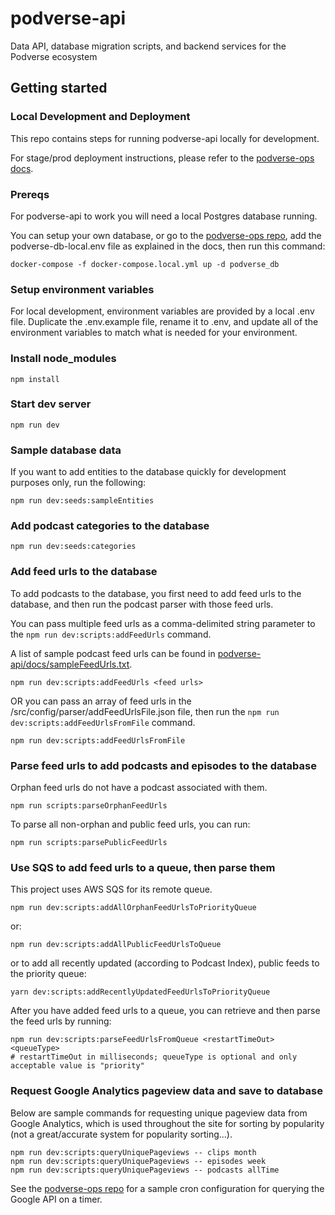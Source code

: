 # podverse-api

Data API, database migration scripts, and backend services for the Podverse ecosystem

## Getting started

### Local Development and Deployment
This repo contains steps for running podverse-api locally for development.

For stage/prod deployment instructions, please refer to the
[podverse-ops docs](https://github.com/podverse/podverse-ops).

### Prereqs

For podverse-api to work you will need a local Postgres database running.

You can setup your own database, or go to the
[podverse-ops repo](https://github.com/podverse/podverse-ops), add the podverse-db-local.env file as explained in the docs, then run this command:

```
docker-compose -f docker-compose.local.yml up -d podverse_db
```

### Setup environment variables

For local development, environment variables are provided by a local .env file. Duplicate the .env.example file, rename it to .env, and update all of the environment variables to match what is needed for your environment.

### Install node_modules

```
npm install
```

### Start dev server

```
npm run dev
```

### Sample database data

If you want to add entities to the database quickly for development purposes only, run the following:

```
npm run dev:seeds:sampleEntities
```

### Add podcast categories to the database

```
npm run dev:seeds:categories
```

### Add feed urls to the database

To add podcasts to the database, you first need to add feed urls to the
database, and then run the podcast parser with those feed urls.

You can pass multiple feed urls as a comma-delimited string parameter to the
`npm run dev:scripts:addFeedUrls` command.

A list of sample podcast feed urls can be found in
[podverse-api/docs/sampleFeedUrls.txt](https://github.com/podverse/podverse-api/tree/deploy/docs/sampleFeedUrls.txt).

```
npm run dev:scripts:addFeedUrls <feed urls>
```

OR you can pass an array of feed urls in the /src/config/parser/addFeedUrlsFile.json file,
then run the `npm run dev:scripts:addFeedUrlsFromFile` command.

```
npm run dev:scripts:addFeedUrlsFromFile
```

### Parse feed urls to add podcasts and episodes to the database

Orphan feed urls do not have a podcast associated with them.

```
npm run scripts:parseOrphanFeedUrls
```

To parse all non-orphan and public feed urls, you can run:

```
npm run scripts:parsePublicFeedUrls
```

### Use SQS to add feed urls to a queue, then parse them

This project uses AWS SQS for its remote queue.

```
npm run dev:scripts:addAllOrphanFeedUrlsToPriorityQueue
```

or:

```
npm run dev:scripts:addAllPublicFeedUrlsToQueue
```

or to add all recently updated (according to Podcast Index), public feeds to the priority queue:

```
yarn dev:scripts:addRecentlyUpdatedFeedUrlsToPriorityQueue
```

After you have added feed urls to a queue, you can retrieve and then parse
the feed urls by running:

```
npm run dev:scripts:parseFeedUrlsFromQueue <restartTimeOut> <queueType>
# restartTimeOut in milliseconds; queueType is optional and only acceptable value is "priority"
```

### Request Google Analytics pageview data and save to database

Below are sample commands for requesting unique pageview data from Google
Analytics, which is used throughout the site for sorting by popularity (not a
great/accurate system for popularity sorting...).

```
npm run dev:scripts:queryUniquePageviews -- clips month
npm run dev:scripts:queryUniquePageviews -- episodes week
npm run dev:scripts:queryUniquePageviews -- podcasts allTime
```

See the [podverse-ops repo](https://github.com/podverse/podverse-ops) for a sample
cron configuration for querying the Google API on a timer.
